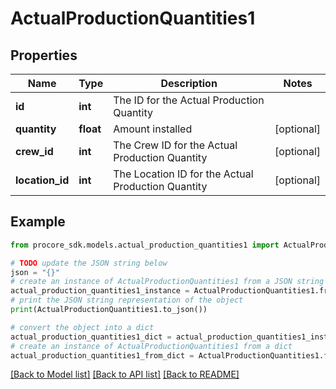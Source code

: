 # ActualProductionQuantities1


## Properties

Name | Type | Description | Notes
------------ | ------------- | ------------- | -------------
**id** | **int** | The ID for the Actual Production Quantity | 
**quantity** | **float** | Amount installed | [optional] 
**crew_id** | **int** | The Crew ID for the Actual Production Quantity | [optional] 
**location_id** | **int** | The Location ID for the Actual Production Quantity | [optional] 

## Example

```python
from procore_sdk.models.actual_production_quantities1 import ActualProductionQuantities1

# TODO update the JSON string below
json = "{}"
# create an instance of ActualProductionQuantities1 from a JSON string
actual_production_quantities1_instance = ActualProductionQuantities1.from_json(json)
# print the JSON string representation of the object
print(ActualProductionQuantities1.to_json())

# convert the object into a dict
actual_production_quantities1_dict = actual_production_quantities1_instance.to_dict()
# create an instance of ActualProductionQuantities1 from a dict
actual_production_quantities1_from_dict = ActualProductionQuantities1.from_dict(actual_production_quantities1_dict)
```
[[Back to Model list]](../README.md#documentation-for-models) [[Back to API list]](../README.md#documentation-for-api-endpoints) [[Back to README]](../README.md)


